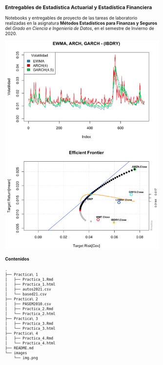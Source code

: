 ### Entregables de Estadística Actuarial y Estadística Financiera

Notebooks y entregables de proyecto de las tareas de laboratorio realizadas en la asignatura **Métodos Estadísticos para Finanzas y Seguros** del *Grado en Ciencia e Ingeniería de Datos*, en el semestre de Invierno de 2020.



![](images/img.png)

#### Contenidos

```
.
├── Practica\ 1
│   ├── Practica_1.Rmd
│   ├── Practica_1.html
│   ├── autos2021.csv
│   └── based21.csv
├── Practica\ 2
│   ├── PASEM2010.csv
│   ├── Practica_2.Rmd
│   └── Practica_2.html
├── Practica\ 3
│   ├── Practica_3.Rmd
│   └── Practica_3.html
├── Practica\ 4
│   ├── Practica_4.Rmd
│   └── Practica_4.html
├── README.md
└── images
    └── img.png
```